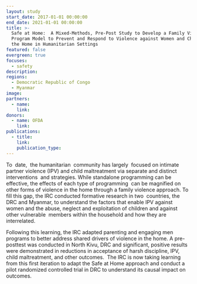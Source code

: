 ```yaml
---
layout: study
start_date: 2017-01-01 00:00:00
end_date: 2021-01-01 00:00:00
title: >-
  Safe at Home:  A Mixed-Methods, Pre-Post Study to Develop a Family Violence
  Program Model to Prevent and Respond to Violence against Women and Children in
  the Home in Humanitarian Settings
featured: false
evergreen: true
focuses:
  - safety
description:
regions:
  - Democratic Republic of Congo
  - Myanmar
image:
partners:
  - name:
    link:
donors:
  - name: OFDA
    link:
publications:
  - title:
    link:
    publication_type:
---
```


To&nbsp; date,&nbsp; the humanitarian&nbsp; community has largely&nbsp; focused on intimate partner violence (IPV) and child maltreatment via separate and distinct interventions&nbsp; and strategies. While standalone programming can be effective, the effects of each type of programming&nbsp; can be magnified on other forms of violence in the home through a family violence approach. To fill this gap, the IRC conducted formative research in two&nbsp; countries, the DRC and Myanmar, to understand the factors that enable IPV against women and the abuse, neglect and exploitation of children and against other vulnerable&nbsp; members within the household and how they are interrelated. &nbsp; &nbsp;&nbsp;&nbsp;

Following this learning, the IRC adapted parenting and engaging men programs to better address shared drivers of violence in the home. A pre-posttest was conducted in North Kivu, DRC and significant, positive results were demonstrated in reductions in acceptance of harsh discipline, IPV, child maltreatment, and other outcomes.&nbsp; The IRC is now taking learning from this first iteration to adapt the Safe at Home approach and conduct a pilot randomized controlled trial in DRC to understand its causal impact on outcomes.